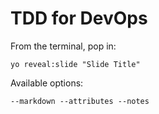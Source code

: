 
# TDD for DevOps

From the terminal, pop in:

  ```yo reveal:slide "Slide Title"```

Available options:

 ```--markdown --attributes --notes```
